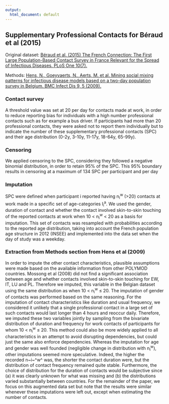 ```yaml
---
output:
  html_document: default
---
```

## Supplementary Professional Contacts for Béraud et al (2015)

Original dataset: [Béraud et al. (2015) The French Connection: The First Large Population-Based Contact Survey in France Relevant for the Spread of Infectious Diseases. PLoS One 10(7).](https://journals.plos.org/plosone/article?id=10.1371/journal.pone.0133203)

Methods: [Hens, N., Goeyvaerts, N., Aerts, M. et al. Mining social mixing patterns for infectious disease models based on a two-day population survey in Belgium. BMC Infect Dis 9, 5 (2009).](https://doi.org/10.1186/1471-2334-9-5)

### Contact survey
A threshold value was set at 20 per day for contacts made at work, in order to reduce reporting bias for individuals with a high number professional contacts such as for example a bus driver. If participants had more than 20 professional contacts, they were asked not to report them individually but to indicate the number of these supplementary professional contacts (SPC) and their age distribution (0-2y, 3-10y, 11-17y, 18-64y, 65-99y). 

### Censoring
We applied censoring to the SPC, considering they followed a negative binomial distribution, in order to retain 95% of the SPC. This 95% boundary results in censoring at a maximum of 134 SPC per participant and per day

### Imputation
SPC were defined when participant i reported having n<sub>i</sub><sup>w</sup> (>20) contacts at work made in a specific set of age-categories I<sub>i</sub><sup>a</sup>. We used the gender, duration of contact and whether the contact involved skin-to-skin touching of the reported contacts at work when 10 <  n<sub>i</sub><sup>w</sup> < 20 as a basis for imputation. This set of contacts was resampled with probabilities according to the reported age distribution, taking into account the French population age structure in 2012 (INSEE) and implemented into the data set when the day of study was a weekday.

### Extraction from Methods section from Hens et al (2009)
In order to impute the other contact characteristics, plausible assumptions were made based on the available information from other POLYMOD countries. Mossong et al (2008) did not find a significant association between age and whether contacts involved skin-to-skin touching for EW, IT, LU and PL. Therefore we imputed, this variable in the Belgian dataset using the same distribution as when 10 <  n<sub>i</sub><sup>w</sup> ≤ 20. The imputation of gender of contacts was performed based on the same reasoning. For the imputation of contact characteristics like duration and usual frequency, we considered it unlikely that a single professional contact in a large set of such contacts would last longer than 4 hours and reoccur daily. Therefore, we imputed these two variables jointly by sampling from the bivariate distribution of duration and frequency for work contacts of participants for whom 10 < n<sub>i</sub><sup>w</sup> ≤ 20. This method could also be more widely applied to all characteristics in an attempt to avoid disrupting dependencies, but could just the same also enforce dependencies. Whereas the imputation for age and gender was well founded (negligible change in distribution with n<sub>i</sub><sup>w</sup>), other imputations seemed more speculative. Indeed, the higher the recorded n~i~^w^ was, the shorter the contact duration were, but the distribution of contact frequency remained quite stable. Furthermore, the choice of distribution for the duration of contacts would be subjective since (a) it was clearly unknown for what was missing and (b) the distributions varied substantially between countries. For the remainder of the paper, we focus on this augmented data set but note that the results were similar whenever these imputations were left out, except when estimating the number of contacts. 




